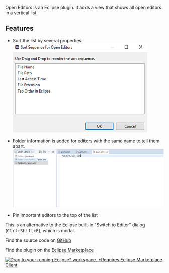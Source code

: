 Open Editors is an Eclipse plugin. It adds a view that shows all open editors in a vertical list.

## Features
* Sort the list by several properties.
<br /><img src="web-assets/sort-sequence-dialog.png">

* Folder information is added for editors with the same name to tell them apart.
<br /><img src="web-assets/files-with-same-name-example.png">

* Pin important editors to the top of the list

This is an alternative to the Eclipse built-in "Switch to Editor" dialog (<kbd>Ctrl+Shift+E</kbd>), which is modal.

Find the source code on [GitHub](https://github.com/dbickley/OpenEditors)

Find the plugin on the [Eclipse Marketplace](https://marketplace.eclipse.org/content/open-editors)

[![Drag to your running Eclipse* workspace. *Requires Eclipse Marketplace Client](https://marketplace.eclipse.org/sites/all/themes/solstice/public/images/marketplace/btn-install.png)](http://marketplace.eclipse.org/marketplace-client-intro?mpc_install=4046826 "Drag to your running Eclipse workspace. (Requires Eclipse Marketplace Client)")
